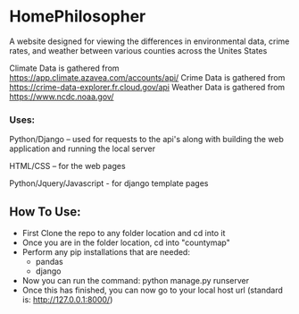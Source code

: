 # HomePhilosopher
A website designed for viewing the differences in environmental data, crime rates, and weather between various counties across the Unites States

Climate Data is gathered from https://app.climate.azavea.com/accounts/api/
Crime Data is gathered from https://crime-data-explorer.fr.cloud.gov/api
Weather Data is gathered from https://www.ncdc.noaa.gov/

### Uses:
Python/Django – used for requests to the api's along with building the web application and running the local server

HTML/CSS – for the web pages

Python/Jquery/Javascript - for django template pages


## How To Use:
- First Clone the repo to any folder location and cd into it
- Once you are in the folder location, cd into "countymap"
- Perform any pip installations that are needed:
  - pandas
  - django
- Now you can run the command: python manage.py runserver
- Once this has finished, you can now go to your local host url (standard is: http://127.0.0.1:8000/)

